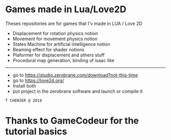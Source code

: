 # Games made in Lua/Love2D

Theses repositories are for games that I'v made in LUA / Love 2D
- Displacement for rotation physics notion
- Movement for movement physics notion
- States Machine for artificial intelligence notion
- Beaming effect for shader notions
- Plaformer for displacement and others stuff
- Procedural map generation, binding of isaac like
------------------------------------------------------------------

- go to https://studio.zerobrane.com/download?not-this-time
- go to https://love2d.org/
- Install both
- put project in the zerobrane software and launch or compile it

`T CHENIER @ 2019`
# Thanks to GameCodeur for the tutorial basics